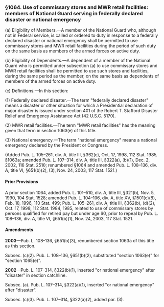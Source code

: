 ### §1064. Use of commissary stores and MWR retail facilities: members of National Guard serving in federally declared disaster or national emergency ###

(a) Eligibility of Members.—A member of the National Guard who, although not in Federal service, is called or ordered to duty in response to a federally declared disaster or national emergency shall be permitted to use commissary stores and MWR retail facilities during the period of such duty on the same basis as members of the armed forces on active duty.

(b) Eligibility of Dependents.—A dependent of a member of the National Guard who is permitted under subsection (a) to use commissary stores and MWR retail facilities shall be permitted to use such stores and facilities, during the same period as the member, on the same basis as dependents of members of the armed forces on active duty.

(c) Definitions.—In this section:

(1) Federally declared disaster.—The term "federally declared disaster" means a disaster or other situation for which a Presidential declaration of major disaster is issued under section 401 of the Robert T. Stafford Disaster Relief and Emergency Assistance Act (42 U.S.C. 5170).

(2) MWR retail facilities.—The term "MWR retail facilities" has the meaning given that term in section 1063(e) of this title.

(3) National emergency.—The term "national emergency" means a national emergency declared by the President or Congress.

(Added Pub. L. 105–261, div. A, title III, §362(c), Oct. 17, 1998, 112 Stat. 1985, §1063a; amended Pub. L. 107–314, div. A, title III, §322(a), (b)(1), Dec. 2, 2002, 116 Stat. 2510; renumbered §1064 and amended Pub. L. 108–136, div. A, title VI, §651(b)(2), (3), Nov. 24, 2003, 117 Stat. 1521.)

#### Prior Provisions ####

A prior section 1064, added Pub. L. 101–510, div. A, title III, §321(b), Nov. 5, 1990, 104 Stat. 1528; amended Pub. L. 104–106, div. A, title XV, §1501(c)(8), Feb. 10, 1996, 110 Stat. 499; Pub. L. 105–261, div. A, title III, §362(b), (d)(2), Oct. 17, 1998, 112 Stat. 1984, 1985, related to use of commissary stores by persons qualified for retired pay but under age 60, prior to repeal by Pub. L. 108–136, div. A, title VI, §651(b)(1), Nov. 24, 2003, 117 Stat. 1521.

#### Amendments ####

**2003**—Pub. L. 108–136, §651(b)(3), renumbered section 1063a of this title as this section.

Subsec. (c)(2). Pub. L. 108–136, §651(b)(2), substituted "section 1063(e)" for "section 1065(e)".

**2002**—Pub. L. 107–314, §322(b)(1), inserted "or national emergency" after "disaster" in section catchline.

Subsec. (a). Pub. L. 107–314, §322(a)(1), inserted "or national emergency" after "disaster".

Subsec. (c)(3). Pub. L. 107–314, §322(a)(2), added par. (3).
